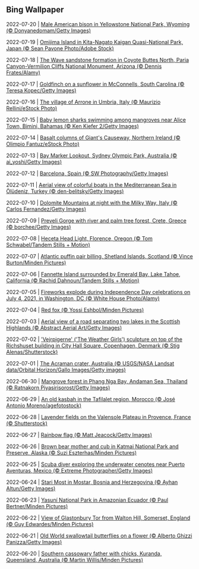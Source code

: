 ## Bing Wallpaper
2022-07-20 | [Male American bison in Yellowstone National Park, Wyoming (© Donyanedomam/Getty Images)](./wallpaper/2022-07-20.jpg) 

2022-07-19 | [Omijima Island in Kita-Nagato Kaigan Quasi-National Park, Japan (© Sean Pavone Photo/Adobe Stock)](./wallpaper/2022-07-19.jpg) 

2022-07-18 | [The Wave sandstone formation in Coyote Buttes North, Paria Canyon-Vermilion Cliffs National Monument, Arizona (© Dennis Frates/Alamy)](./wallpaper/2022-07-18.jpg) 

2022-07-17 | [Goldfinch on a sunflower in McConnells, South Carolina (© Teresa Kopec/Getty Images)](./wallpaper/2022-07-17.jpg) 

2022-07-16 | [The village of Arrone in Umbria, Italy (© Maurizio Rellini/eStock Photo)](./wallpaper/2022-07-16.jpg) 

2022-07-15 | [Baby lemon sharks swimming among mangroves near Alice Town, Bimini, Bahamas (© Ken Kiefer 2/Getty Images)](./wallpaper/2022-07-15.jpg) 

2022-07-14 | [Basalt columns of Giant's Causeway, Northern Ireland (© Olimpio Fantuz/eStock Photo)](./wallpaper/2022-07-14.jpg) 

2022-07-13 | [Bay Marker Lookout, Sydney Olympic Park, Australia (© ai_yoshi/Getty Images)](./wallpaper/2022-07-13.jpg) 

2022-07-12 | [Barcelona, Spain (© SW Photography/Getty Images)](./wallpaper/2022-07-12.jpg) 

2022-07-11 | [Aerial view of colorful boats in the Mediterranean Sea in Ölüdeniz, Turkey (© den-belitsky/Getty Images)](./wallpaper/2022-07-11.jpg) 

2022-07-10 | [Dolomite Mountains at night with the Milky Way, Italy (© Carlos Fernandez/Getty Images)](./wallpaper/2022-07-10.jpg) 

2022-07-09 | [Preveli Gorge with river and palm tree forest, Crete, Greece (© borchee/Getty Images)](./wallpaper/2022-07-09.jpg) 

2022-07-08 | [Heceta Head Light, Florence, Oregon (© Tom Schwabel/Tandem Stills + Motion)](./wallpaper/2022-07-08.jpg) 

2022-07-07 | [Atlantic puffin pair billing, Shetland Islands, Scotland (© Vince Burton/Minden Pictures)](./wallpaper/2022-07-07.jpg) 

2022-07-06 | [Fannette Island surrounded by Emerald Bay, Lake Tahoe, California (© Rachid Dahnoun/Tandem Stills + Motion)](./wallpaper/2022-07-06.jpg) 

2022-07-05 | [Fireworks explode during Independence Day celebrations on July 4, 2021, in Washington, DC (© White House Photo/Alamy)](./wallpaper/2022-07-05.jpg) 

2022-07-04 | [Red fox (© Yossi Eshbol/Minden Pictures)](./wallpaper/2022-07-04.jpg) 

2022-07-03 | [Aerial view of a road separating two lakes in the Scottish Highlands (© Abstract Aerial Art/Getty Images)](./wallpaper/2022-07-03.jpg) 

2022-07-02 | ['Vejrpigerne' ('The Weather Girls') sculpture on top of the Richshuset building in City Hall Square, Copenhagen, Denmark (© Stig Alenas/Shutterstock)](./wallpaper/2022-07-02.jpg) 

2022-07-01 | [The Acraman crater, Australia (© USGS/NASA Landsat data/Orbital Horizon/Gallo Images/Getty images)](./wallpaper/2022-07-01.jpg) 

2022-06-30 | [Mangrove forest in Phang Nga Bay, Andaman Sea, Thailand (© Ratnakorn Piyasirisorost/Getty Images)](./wallpaper/2022-06-30.jpg) 

2022-06-29 | [An old kasbah in the Tafilalet region, Morocco (© José Antonio Moreno/agefotostock)](./wallpaper/2022-06-29.jpg) 

2022-06-28 | [Lavender fields on the Valensole Plateau in Provence, France (© Shutterstock)](./wallpaper/2022-06-28.jpg) 

2022-06-27 | [Rainbow flag (© Matt Jeacock/Getty Images)](./wallpaper/2022-06-27.jpg) 

2022-06-26 | [Brown bear mother and cub in Katmai National Park and Preserve, Alaska (© Suzi Eszterhas/Minden Pictures)](./wallpaper/2022-06-26.jpg) 

2022-06-25 | [Scuba diver exploring the underwater cenotes near Puerto Aventuras, Mexico (© Extreme Photographer/Getty Images)](./wallpaper/2022-06-25.jpg) 

2022-06-24 | [Stari Most in Mostar, Bosnia and Herzegovina (© Ayhan Altun/Getty Images)](./wallpaper/2022-06-24.jpg) 

2022-06-23 | [Yasuní National Park in Amazonian Ecuador (© Paul Bertner/Minden Pictures)](./wallpaper/2022-06-23.jpg) 

2022-06-22 | [View of Glastonbury Tor from Walton Hill, Somerset, England (© Guy Edwardes/Minden Pictures)](./wallpaper/2022-06-22.jpg) 

2022-06-21 | [Old World swallowtail butterflies on a flower (© Alberto Ghizzi Panizza/Getty Images)](./wallpaper/2022-06-21.jpg) 

2022-06-20 | [Southern cassowary father with chicks, Kuranda, Queensland, Australia (© Martin Willis/Minden Pictures)](./wallpaper/2022-06-20.jpg) 

